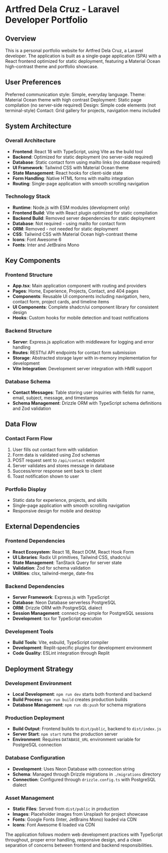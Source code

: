 # Artfred Dela Cruz - Laravel Developer Portfolio

## Overview

This is a personal portfolio website for Artfred Dela Cruz, a Laravel developer. The application is built as a single-page application (SPA) with a React frontend optimized for static deployment, featuring a Material Ocean high-contrast theme and portfolio showcase.

## User Preferences

Preferred communication style: Simple, everyday language.
Theme: Material Ocean theme with high contrast
Deployment: Static page compilation (no server-side required)
Design: Simple code elements (not terminal-style)
Contact: Grid gallery for projects, navigation menu included

## System Architecture

### Overall Architecture
- **Frontend**: React 18 with TypeScript, using Vite as the build tool
- **Backend**: Optimized for static deployment (no server-side required)
- **Database**: Static contact form using mailto links (no database required)
- **UI Framework**: Tailwind CSS with Material Ocean theme
- **State Management**: React hooks for client-side state
- **Form Handling**: Native HTML forms with mailto integration
- **Routing**: Single-page application with smooth scrolling navigation

### Technology Stack
- **Runtime**: Node.js with ESM modules (development only)
- **Frontend Build**: Vite with React plugin optimized for static compilation
- **Backend Build**: Removed server dependencies for static deployment
- **Database**: Not required - using mailto for contact form
- **ORM**: Removed - not needed for static deployment
- **CSS**: Tailwind CSS with Material Ocean high-contrast theme
- **Icons**: Font Awesome 6
- **Fonts**: Inter and JetBrains Mono

## Key Components

### Frontend Structure
- **App.tsx**: Main application component with routing and providers
- **Pages**: Home, Experience, Projects, Contact, and 404 pages
- **Components**: Reusable UI components including navigation, hero, contact form, project cards, and timeline items
- **UI Components**: Complete shadcn/ui component library for consistent design
- **Hooks**: Custom hooks for mobile detection and toast notifications

### Backend Structure
- **Server**: Express.js application with middleware for logging and error handling
- **Routes**: RESTful API endpoints for contact form submission
- **Storage**: Abstracted storage layer with in-memory implementation for development
- **Vite Integration**: Development server integration with HMR support

### Database Schema
- **Contact Messages**: Table storing user inquiries with fields for name, email, subject, message, and timestamps
- **Schema Management**: Drizzle ORM with TypeScript schema definitions and Zod validation

## Data Flow

### Contact Form Flow
1. User fills out contact form with validation
2. Form data is validated using Zod schemas
3. POST request sent to `/api/contact` endpoint
4. Server validates and stores message in database
5. Success/error response sent back to client
6. Toast notification shown to user

### Portfolio Display
- Static data for experience, projects, and skills
- Single-page application with smooth scrolling navigation
- Responsive design for mobile and desktop

## External Dependencies

### Frontend Dependencies
- **React Ecosystem**: React 18, React DOM, React Hook Form
- **UI Libraries**: Radix UI primitives, Tailwind CSS, shadcn/ui
- **State Management**: TanStack Query for server state
- **Validation**: Zod for schema validation
- **Utilities**: clsx, tailwind-merge, date-fns

### Backend Dependencies
- **Server Framework**: Express.js with TypeScript
- **Database**: Neon Database serverless PostgreSQL
- **ORM**: Drizzle ORM with PostgreSQL dialect
- **Session Management**: connect-pg-simple for PostgreSQL sessions
- **Development**: tsx for TypeScript execution

### Development Tools
- **Build Tools**: Vite, esbuild, TypeScript compiler
- **Development**: Replit-specific plugins for development environment
- **Code Quality**: ESLint integration through Replit

## Deployment Strategy

### Development Environment
- **Local Development**: `npm run dev` starts both frontend and backend
- **Build Process**: `npm run build` creates production builds
- **Database Management**: `npm run db:push` for schema migrations

### Production Deployment
- **Build Output**: Frontend builds to `dist/public`, backend to `dist/index.js`
- **Server Start**: `npm start` runs the production server
- **Environment**: Requires `DATABASE_URL` environment variable for PostgreSQL connection

### Database Configuration
- **Development**: Uses Neon Database with connection string
- **Schema**: Managed through Drizzle migrations in `./migrations` directory
- **Connection**: Configured through `drizzle.config.ts` with PostgreSQL dialect

### Asset Management
- **Static Files**: Served from `dist/public` in production
- **Images**: Placeholder images from Unsplash for project showcase
- **Fonts**: Google Fonts (Inter, JetBrains Mono) loaded via CDN
- **Icons**: Font Awesome 6 loaded via CDN

The application follows modern web development practices with TypeScript throughout, proper error handling, responsive design, and a clean separation of concerns between frontend and backend responsibilities.